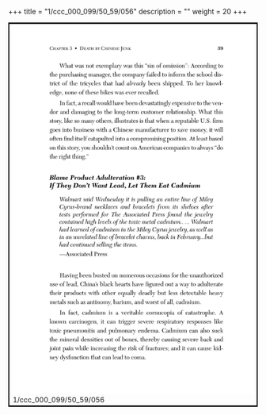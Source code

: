 +++
title = "1/ccc_000_099/50_59/056"
description = ""
weight = 20
+++

<table style="border:2px solid black;max-width:800px;max-height:800px;" 
><tr><td><img class="center-fit-jpg"
src="/jpg_/out_jpg_dbc_056.jpg"  >1/ccc_000_099/50_59/056</img></td></tr></table>